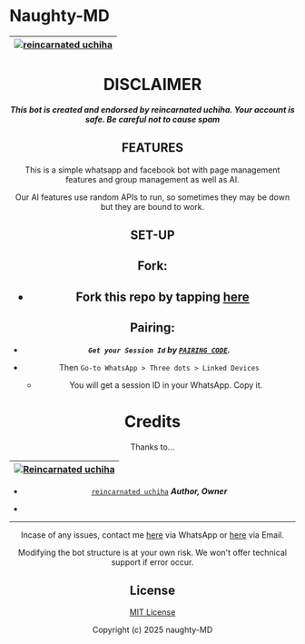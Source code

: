 # Naughty-MD

<div align="center">

| [![reincarnated  uchiha](https://github.com/saddemon1185.png?lenght=50width=50)](https://github.com/saddemon1185)|
|----|


# DISCLAIMER

***This bot is  created and endorsed by reincarnated uchiha. Your account is safe. Be careful not to cause spam***

## FEATURES
This is a simple whatsapp and facebook bot with page management features and group management as well as AI.

Our AI features use random APIs to run, so sometimes they may be down but they are bound to work.

## SET-UP

## Fork:

<h2 align="center">   

- Fork this repo by tapping  [here](https://github.com/saddemon1185/naughty-md/fork)


## Pairing:


- ***`Get your Session Id` by  [`PAIRING CODE`](https://reincarnated-uchiha.odoo.com/).***

- Then `Go-to WhatsApp > Three dots > Linked Devices`
   - You will get a session ID in your WhatsApp. Copy it.

# Credits

Thanks to...

<div align="center">

| [![Reincarnated uchiha](https://github.com/saddemon1185.png?lenght=50width=50)](https://github.com/saddemon1185)|
|----|
* [`reincarnated uchiha`](https://github.com/saddemon1185) ***Author, Owner***



* 

---

Incase of any issues, contact me  [here](https://wa.me/+254757959246) via WhatsApp or [here](naghtykingdelouis@gmail.com) via Email.

Modifying the bot structure is at your own risk. We won't offer technical support if error occur.


## License

[MIT License](https://github.com/saddemon1185/naughty-md-GPT-AI/blob/main/LICENSE)

Copyright (c) 2025 naughty-MD

